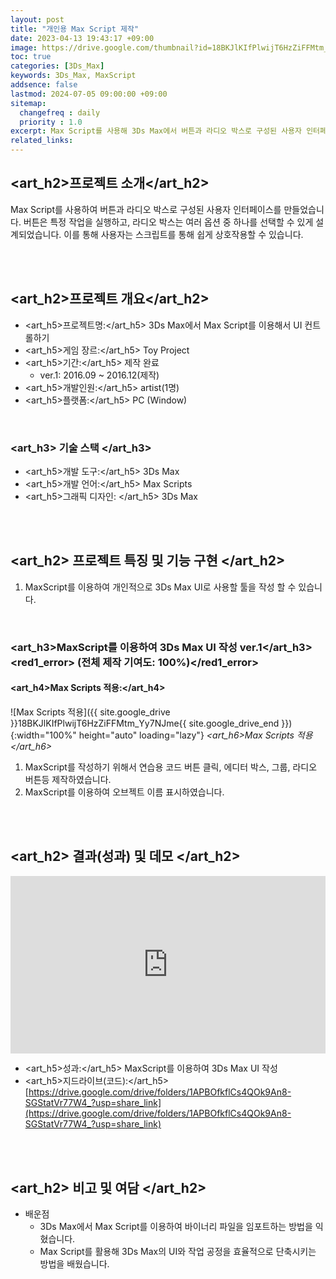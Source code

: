 ```yaml
---
layout: post
title: "개인용 Max Script 제작"
date: 2023-04-13 19:43:17 +09:00
image: https://drive.google.com/thumbnail?id=18BKJlKIfPlwijT6HzZiFFMtm_Yy7NJme
toc: true
categories: [3Ds_Max]
keywords: 3Ds_Max, MaxScript
addsence: false
lastmod: 2024-07-05 09:00:00 +09:00
sitemap:
  changefreq : daily
  priority : 1.0
excerpt: Max Script를 사용해 3Ds Max에서 버튼과 라디오 박스로 구성된 사용자 인터페이스를 제작하여 상호작용을 간편하게 만들었습니다.
related_links:
---
```


## <art_h2>프로젝트 소개</art_h2>

Max Script를 사용하여 버튼과 라디오 박스로 구성된 사용자 인터페이스를 만들었습니다. 버튼은 특정 작업을 실행하고, 라디오 박스는 여러 옵션 중 하나를 선택할 수 있게 설계되었습니다. 이를 통해 사용자는 스크립트를 통해 쉽게 상호작용할 수 있습니다.

<br>
<br>

## <art_h2>프로젝트 개요</art_h2>

- <span><art_h5>프로젝트명:</art_h5> 3Ds Max에서 Max Script를 이용해서 UI 컨트롤하기</span>
- <span><art_h5>게임 장르:</art_h5> Toy Project</span>
- <span><art_h5>기간:</art_h5> 제작 완료</span>
    - ver.1: 2016.09 ~ 2016.12(제작)
- <span><art_h5>개발인원:</art_h5> artist(1명)</span>
- <span><art_h5>플랫폼:</art_h5> PC (Window)</span>

<br>

### <art_h3> 기술 스택 </art_h3>

- <span><art_h5>개발 도구:</art_h5> 3Ds Max  </span>
- <span><art_h5>개발 언어:</art_h5> Max Scripts  </span>
- <span><art_h5>그래픽 디자인: </art_h5> 3Ds Max</span>


<br>
<br>

## <art_h2> 프로젝트 특징 및 기능 구현 </art_h2>

1. MaxScript를 이용하여 개인적으로 3Ds Max UI로 사용할 툴을 작성 할 수 있습니다.

<br>

### <art_h3>MaxScript를 이용하여 3Ds Max UI 작성 ver.1</art_h3><red1_error> (전체 제작 기여도: 100%)</red1_error>

#### **<art_h4>Max Scripts 적용:</art_h4>**

![Max Scripts 적용]({{ site.google_drive }}18BKJlKIfPlwijT6HzZiFFMtm_Yy7NJme{{ site.google_drive_end }}){:width="100%" height="auto" loading="lazy"}
*<art_h6>Max Scripts 적용</art_h6>*  


1. MaxScript를 작성하기 위해서 연습용 코드 버튼 클릭, 에디터 박스, 그룹, 라디오 버튼등 제작하였습니다.
2. MaxScript를 이용하여 오브젝트 이름 표시하였습니다.



<br>
<br>

## <art_h2> 결과(성과) 및 데모 </art_h2>

<iframe width="100%" style="aspect-ratio:16/9" src="https://www.youtube.com/embed/MqbJVh2vZco" title="3Ds MaxScirpt 연습" frameborder="0" allow="accelerometer; autoplay; clipboard-write; encrypted-media; gyroscope; picture-in-picture; web-share" allowfullscreen></iframe>

- <span><art_h5>성과:</art_h5> MaxScript를 이용하여 3Ds Max UI 작성 </span>
- <span><art_h5>지드라이브(코드):</art_h5> [https://drive.google.com/drive/folders/1APBOfkflCs4QOk9An8-SGStatVr77W4_?usp=share_link](https://drive.google.com/drive/folders/1APBOfkflCs4QOk9An8-SGStatVr77W4_?usp=share_link)</span>


<br>
<br>

## <art_h2> 비고 및 여담 </art_h2>

- 배운점 
    - 3Ds Max에서 Max Script를 이용하여 바이너리 파일을 임포트하는 방법을 익혔습니다.
    - Max Script를 활용해 3Ds Max의 UI와 작업 공정을 효율적으로 단축시키는 방법을 배웠습니다.